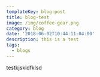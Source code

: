 ```yaml
---
templateKey: blog-post
title: blog-test
image: /img/coffee-gear.png
category: blog
date: '2018-06-02T10:44:11-04:00'
description: this is a test
tags:
  - blogs
---
```

testkjskldfklsd
